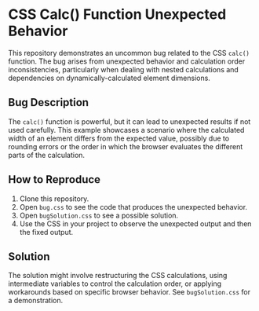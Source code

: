 # CSS Calc() Function Unexpected Behavior

This repository demonstrates an uncommon bug related to the CSS `calc()` function. The bug arises from unexpected behavior and calculation order inconsistencies, particularly when dealing with nested calculations and dependencies on dynamically-calculated element dimensions.

## Bug Description

The `calc()` function is powerful, but it can lead to unexpected results if not used carefully. This example showcases a scenario where the calculated width of an element differs from the expected value, possibly due to rounding errors or the order in which the browser evaluates the different parts of the calculation.

## How to Reproduce

1. Clone this repository.
2. Open `bug.css` to see the code that produces the unexpected behavior.
3. Open `bugSolution.css` to see a possible solution.
4. Use the CSS in your project to observe the unexpected output and then the fixed output.

## Solution

The solution might involve restructuring the CSS calculations, using intermediate variables to control the calculation order, or applying workarounds based on specific browser behavior.  See `bugSolution.css` for a demonstration.